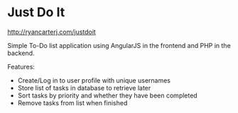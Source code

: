 # Just Do It
http://ryancarterj.com/justdoit

Simple To-Do list application using AngularJS in the frontend and PHP in the backend.

Features:
* Create/Log in to user profile with unique usernames
* Store list of tasks in database to retrieve later
* Sort tasks by priority and whether they have been completed
* Remove tasks from list when finished
